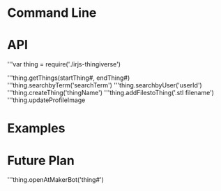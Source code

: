 # Command Line


# API

'''var thing = require('./irjs-thingiverse')


'''thing.getThings(startThing#, endThing#)
'''thing.searchbyTerm('searchTerm')
'''thing.searchbyUser('userId')
'''thing.createThing('thingName')
'''thing.addFilestoThing('.stl filename')
'''thing.updateProfileImage

# Examples

# Future Plan
'''thing.openAtMakerBot('thing#')
